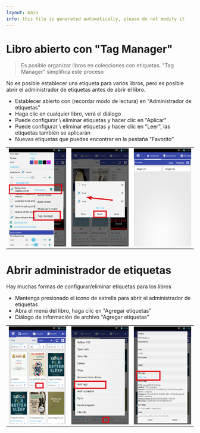 ```yaml
---
layout: main
info: this file is generated automatically, please do not modify it
---
```


# Libro abierto con &quot;Tag Manager&quot;

> Es posible organizar libros en colecciones con etiquetas. &quot;Tag Manager&quot; simplifica este proceso

No es posible establecer una etiqueta para varios libros, pero es posible abrir el administrador de etiquetas antes de abrir el libro.

* Establecer abierto con (recordar modo de lectura) en &quot;Administrador de etiquetas&quot;
* Haga clic en cualquier libro, verá el diálogo
* Puede configurar \ eliminar etiquetas y hacer clic en &quot;Aplicar&quot;
* Puede configurar \ eliminar etiquetas y hacer clic en &quot;Leer&quot;, las etiquetas también se aplicarán
* Nuevas etiquetas que puedes encontrar en la pestaña &quot;Favorito&quot;

||||
|-|-|-|
|![](1.png)|![](2.png)|![](3.png)|


# Abrir administrador de etiquetas

Hay muchas formas de configurar/eliminar etiquetas para los libros

* Mantenga presionado el icono de estrella para abrir el administrador de etiquetas
* Abra el menú del libro, haga clic en &quot;Agregar etiquetas&quot;
* Diálogo de información de archivo &quot;Agregar etiquetas&quot;

||||
|-|-|-|
|![](4.png)|![](5.png)|![](6.png)|
